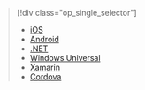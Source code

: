 > [!div class="op_single_selector"]
>- [iOS](../articles/active-directory/develop/active-directory-devquickstarts-ios.md)
>- [Android](../articles/active-directory/develop/active-directory-devquickstarts-android.md)
>- [.NET](../articles/active-directory/develop/active-directory-devquickstarts-dotnet.md)
>- [Windows Universal](../articles/active-directory/develop/active-directory-devquickstarts-windowsstore.md)
>- [Xamarin](../articles/active-directory/develop/active-directory-devquickstarts-xamarin.md)
>- [Cordova](../articles/active-directory/develop/active-directory-devquickstarts-cordova.md)

<!---HONumber=Mooncake_0926_2016-->